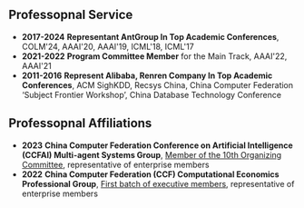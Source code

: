 ## Professopnal Service

- **2017-2024** **Representant AntGroup In Top Academic Conferences**, COLM'24, AAAI'20, AAAI'19, ICML'18, ICML'17
- **2021-2022** **Program Committee Member** for the Main Track, AAAI'22, AAAI'21
- **2011-2016** **Represent Alibaba, Renren Company In Top Academic Conferences**, ACM SighKDD, Recsys China, China Computer Federation ‘Subject Frontier Workshop’, China Database Technology Conference

## Professopnal Affiliations

- **2023** **China Computer Federation Conference on Artificial Intelligence (CCFAI) Multi-agent Systems Group**, [Member of the 10th Organizing Committee](https://mp.weixin.qq.com/s/draXMk4vUmyI0YJYd6zJqg), representative of enterprise members
- **2022** **China Computer Federation (CCF) Computational Economics Professional Group**, [First batch of executive members](https://mp.weixin.qq.com/s/Zyu9i61ahvXHGPLePsP3xw), representative of enterprise members

[//]: #
[//]: #
[//]: #
[//]: #
[//]: #
